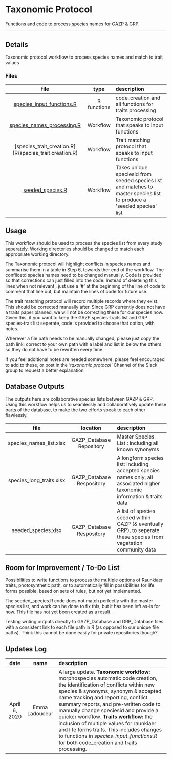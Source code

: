 # Taxonomic Protocol

Functions and code to process species names for GAZP & GRP.

*** 

## Details

Taxonomic protocol workflow to process species names and match to trait values

### Files

| file | type | description |  
| :---: | :---: | :--- |  
| [species_input_functions.R](R/species_input_functions.R) | R functions | code_creation and all functions for traits processing |  
| [species_names_processing.R](R/species_names_processing.R) | Workflow | Taxonomic protocol that speaks to input functions |  
| [species_trait_creation.R](R/species_trait creation.R) | Workflow | Trait matching protocol that speaks to input functions |  
| [seeded_species.R](R/seeded_species.R) | Workflow | Takes unique speciesid from seeded species list and matches to master species list to produce a 'seeded species' list |  


## Usage

This workflow should be used to process the species list from every study seperately. Working directories should be changed to match each appropriate working directory. 

The Taxonomic protocol will highlight conflicts in species names and summarise them in a table in Step 6, towards ther end of the workflow. The conflicetd species names need to be changed manually. Code is provided so that corrections can just filled into the code. Instead of deleteing this lines when not relevant , just use a '#' at the beginning of the line of code to comment that line out, but maintain the lines of code for future use.

The trait matching protocol will record multiple records where they exist. This should be corrected manually after. Since GRP currently does not have a traits paper planned, we will not be correcting these for our species now. Given this, if you want to keep the GAZP species-traits list and GRP species-trait list seperate, code is provided to choose that option, with notes.

Wherever a file path needs to be manually changed, please just copy the path link, correct to your own path with a label and list in below the others so they do not have to be rewritten every time. 

If you feel additional notes are needed somewhere, please feel encouraged to add to these, or post in the *'taxonomic protocol'* Channel of the Slack group to request a better explanation

## Database Outputs

The outputs here are collaborative species lists between GAZP & GRP. Using this workflow helps us to seamlessly and collaboratively update these parts of the database, to make the two efforts speak to each other flawlessly.

| file | location | description |  
| :---: | :---: | :--- |  
| species_names_list.xlsx| GAZP_Database Repository | Master Species List : including all known synonyms |  
| species_long_traits.xlsx | GAZP_Database Respository | A longform species list: including accepted species names only, all associated higher taxonomic information & traits data |  
| seeded_species.xlsx | GAZP_Database Respository | A list of species seeded within GAZP (& eventually GRP), to seperate these species from vegetation community data | 

## Room for Improvement / To-Do List

Possibilities to write functions to process the multiple options of Raunkiaer traits, photosynthetic path, or to automatically fill in possibilities for life forms possible, based on sets of rules, but not yet implemented.

The seeded_species.R code does not match perfectly with the master species list, and work can be done to fix this, but it has been left as-is for now. This file has not yet been created as a result.

Testing writing outputs directly to GAZP_Database and GRP_Database files with a consistent link to each file path in R (as opposed to our unique file paths). Think this cannot be done easily for private repositories though?


## Updates Log

| date | name | description |  
| :---: | :---: | :--- |  
| April 6, 2020 | Emma Ladouceur | A large update. **Taxonomic workflow:**  morphospecies automatic code creation, the identification of conflicts within new species & synonyms, synonym & accepted name tracking and reporting, conflict summary reports, and pre-written code to manually change speciesid and provide a quicker workflow. **Traits workflow:** the inclusion of multiple values for raunkiaer and life forms traits. This includes changes to functions in *species_input_functions.R* for both code_creation and traits processing.

